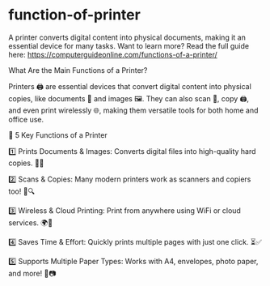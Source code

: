 # function-of-printer
A printer converts digital content into physical documents, making it an essential device for many tasks. Want to learn more? Read the full guide here: https://computerguideonline.com/functions-of-a-printer/

What Are the Main Functions of a Printer?

Printers 🖨️ are essential devices that convert digital content into physical copies, like documents 📄 and images 🖼️. They can also scan 📑, copy 🖨️, and even print wirelessly 🌐, making them versatile tools for both home and office use.

🔹 5 Key Functions of a Printer

1️⃣ Prints Documents & Images: Converts digital files into high-quality hard copies. 📝📸

2️⃣ Scans & Copies: Many modern printers work as scanners and copiers too! 📑🔍

3️⃣ Wireless & Cloud Printing: Print from anywhere using WiFi or cloud services. 🌍📡

4️⃣ Saves Time & Effort: Quickly prints multiple pages with just one click. ⏳✅

5️⃣ Supports Multiple Paper Types: Works with A4, envelopes, photo paper, and more! 📜📷
